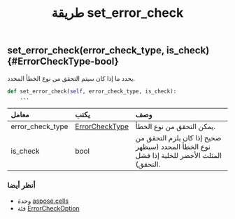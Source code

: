 ﻿---
title: طريقة set_error_check
second_title: Aspose.Cells for Python via .NET API المراجع
description:
type: docs
weight: 70
url: /ar/python-net/aspose.cells/errorcheckoption/set_error_check/
is_root: false
---
##  set_error_check(error_check_type, is_check) {#ErrorCheckType-bool}
يحدد ما إذا كان سيتم التحقق من نوع الخطأ المحدد.



```python
def set_error_check(self, error_check_type, is_check):
    ...
```


| معامل| يكتب| وصف|
| :- | :- | :- |
| error_check_type | [ErrorCheckType](/cells/ar/python-net/aspose.cells/errorchecktype) | يمكن التحقق من نوع الخطأ.|
| is_check | bool | صحيح إذا كان يلزم التحقق من نوع الخطأ المحدد (سيظهر المثلث الأخضر للخلية إذا فشل التحقق).|



###  أنظر أيضا
* وحدة [aspose.cells](../../)
* فئة [ErrorCheckOption](/cells/ar/python-net/aspose.cells/errorcheckoption)
